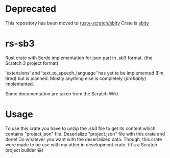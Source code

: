 # Deprecated
This repository has been moved to [rusty-scratch/sbity](https://github.com/rusty-scratch/sbity)
Crate is [sbity](https://crates.io/crates/sbity)

# rs-sb3

Rust crate with Serde implementation for json part in .sb3 format. (the Scratch 3 project format)

'extensions' and 'text_to_speech_language' has yet to be implemented (I'm tired) but is planned.
Mostly anything else is completely (*probably*) implemented.

Some documentation are taken from the Scratch Wiki.

# Usage
To use this crate you have to unzip the .sb3 file to get its content which contains "project.json" file.
Deserialize "project.json" file with this crate and done!
Do whatever you want with the deserialized data.
Though, this crate were made to be use with my other in development crate. (It's a Scratch project builder 😀)
